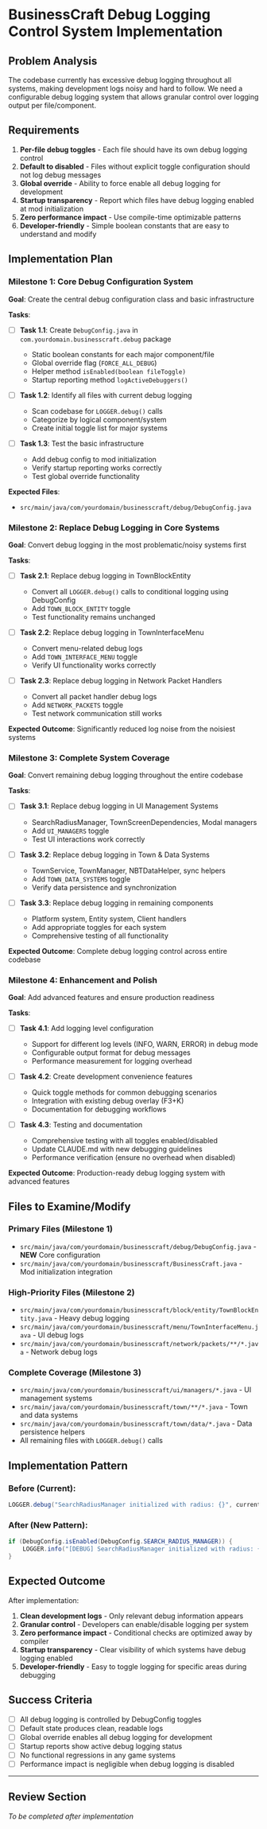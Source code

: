 # BusinessCraft Debug Logging Control System Implementation

## Problem Analysis

The codebase currently has excessive debug logging throughout all systems, making development logs noisy and hard to follow. We need a configurable debug logging system that allows granular control over logging output per file/component.

## Requirements

1. **Per-file debug toggles** - Each file should have its own debug logging control
2. **Default to disabled** - Files without explicit toggle configuration should not log debug messages
3. **Global override** - Ability to force enable all debug logging for development
4. **Startup transparency** - Report which files have debug logging enabled at mod initialization
5. **Zero performance impact** - Use compile-time optimizable patterns
6. **Developer-friendly** - Simple boolean constants that are easy to understand and modify

## Implementation Plan

### Milestone 1: Core Debug Configuration System
**Goal**: Create the central debug configuration class and basic infrastructure

**Tasks**:
- [ ] **Task 1.1**: Create `DebugConfig.java` in `com.yourdomain.businesscraft.debug` package
  - Static boolean constants for each major component/file
  - Global override flag (`FORCE_ALL_DEBUG`)  
  - Helper method `isEnabled(boolean fileToggle)` 
  - Startup reporting method `logActiveDebuggers()`

- [ ] **Task 1.2**: Identify all files with current debug logging
  - Scan codebase for `LOGGER.debug()` calls
  - Categorize by logical component/system
  - Create initial toggle list for major systems

- [ ] **Task 1.3**: Test the basic infrastructure
  - Add debug config to mod initialization
  - Verify startup reporting works correctly
  - Test global override functionality

**Expected Files**:
- `src/main/java/com/yourdomain/businesscraft/debug/DebugConfig.java`

### Milestone 2: Replace Debug Logging in Core Systems  
**Goal**: Convert debug logging in the most problematic/noisy systems first

**Tasks**:
- [ ] **Task 2.1**: Replace debug logging in TownBlockEntity
  - Convert all `LOGGER.debug()` calls to conditional logging using DebugConfig
  - Add `TOWN_BLOCK_ENTITY` toggle
  - Test functionality remains unchanged

- [ ] **Task 2.2**: Replace debug logging in TownInterfaceMenu
  - Convert menu-related debug logs
  - Add `TOWN_INTERFACE_MENU` toggle
  - Verify UI functionality works correctly

- [ ] **Task 2.3**: Replace debug logging in Network Packet Handlers
  - Convert all packet handler debug logs  
  - Add `NETWORK_PACKETS` toggle
  - Test network communication still works

**Expected Outcome**: Significantly reduced log noise from the noisiest systems

### Milestone 3: Complete System Coverage
**Goal**: Convert remaining debug logging throughout the entire codebase

**Tasks**:
- [ ] **Task 3.1**: Replace debug logging in UI Management Systems
  - SearchRadiusManager, TownScreenDependencies, Modal managers
  - Add `UI_MANAGERS` toggle
  - Test UI interactions work correctly

- [ ] **Task 3.2**: Replace debug logging in Town & Data Systems  
  - TownService, TownManager, NBTDataHelper, sync helpers
  - Add `TOWN_DATA_SYSTEMS` toggle
  - Verify data persistence and synchronization

- [ ] **Task 3.3**: Replace debug logging in remaining components
  - Platform system, Entity system, Client handlers
  - Add appropriate toggles for each system
  - Comprehensive testing of all functionality

**Expected Outcome**: Complete debug logging control across entire codebase

### Milestone 4: Enhancement and Polish
**Goal**: Add advanced features and ensure production readiness  

**Tasks**:
- [ ] **Task 4.1**: Add logging level configuration
  - Support for different log levels (INFO, WARN, ERROR) in debug mode
  - Configurable output format for debug messages
  - Performance measurement for logging overhead

- [ ] **Task 4.2**: Create development convenience features
  - Quick toggle methods for common debugging scenarios  
  - Integration with existing debug overlay (F3+K)
  - Documentation for debugging workflows

- [ ] **Task 4.3**: Testing and documentation
  - Comprehensive testing with all toggles enabled/disabled
  - Update CLAUDE.md with new debugging guidelines
  - Performance verification (ensure no overhead when disabled)

**Expected Outcome**: Production-ready debug logging system with advanced features

## Files to Examine/Modify

### Primary Files (Milestone 1)
- `src/main/java/com/yourdomain/businesscraft/debug/DebugConfig.java` - **NEW** Core configuration
- `src/main/java/com/yourdomain/businesscraft/BusinessCraft.java` - Mod initialization integration

### High-Priority Files (Milestone 2)  
- `src/main/java/com/yourdomain/businesscraft/block/entity/TownBlockEntity.java` - Heavy debug logging
- `src/main/java/com/yourdomain/businesscraft/menu/TownInterfaceMenu.java` - UI debug logs  
- `src/main/java/com/yourdomain/businesscraft/network/packets/**/*.java` - Network debug logs

### Complete Coverage (Milestone 3)
- `src/main/java/com/yourdomain/businesscraft/ui/managers/*.java` - UI management systems
- `src/main/java/com/yourdomain/businesscraft/town/**/*.java` - Town and data systems  
- `src/main/java/com/yourdomain/businesscraft/town/data/*.java` - Data persistence helpers
- All remaining files with `LOGGER.debug()` calls

## Implementation Pattern

### Before (Current):
```java
LOGGER.debug("SearchRadiusManager initialized with radius: {}", currentRadius);
```

### After (New Pattern):
```java
if (DebugConfig.isEnabled(DebugConfig.SEARCH_RADIUS_MANAGER)) {
    LOGGER.info("[DEBUG] SearchRadiusManager initialized with radius: {}", currentRadius);
}
```

## Expected Outcome

After implementation:
1. **Clean development logs** - Only relevant debug information appears
2. **Granular control** - Developers can enable/disable logging per system
3. **Zero performance impact** - Conditional checks are optimized away by compiler
4. **Startup transparency** - Clear visibility of which systems have debug logging enabled
5. **Developer-friendly** - Easy to toggle logging for specific areas during debugging

## Success Criteria

- [ ] All debug logging is controlled by DebugConfig toggles
- [ ] Default state produces clean, readable logs
- [ ] Global override enables all debug logging for development
- [ ] Startup reports show active debug logging status  
- [ ] No functional regressions in any game systems
- [ ] Performance impact is negligible when debug logging is disabled

---

## Review Section
*To be completed after implementation*
